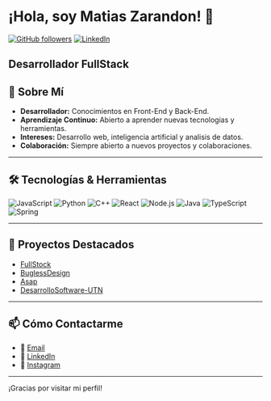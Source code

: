 # ¡Hola, soy Matias Zarandon! 👋

[![GitHub followers](https://img.shields.io/github/followers/TuUsuario?label=Followers&style=social)](https://github.com/TuteSeta)
[![LinkedIn](https://img.shields.io/badge/LinkedIn-Connect-blue)](https://www.linkedin.com/in/matias-zarandon-0307b534a/)

Desarrollador FullStack
---

## 🚀 Sobre Mí

- **Desarrollador:** Conocimientos en Front-End y Back-End.
- **Aprendizaje Continuo:** Abierto a aprender nuevas tecnologias y herramientas.
- **Intereses:** Desarrollo web, inteligencia artificial y analisis de datos.
- **Colaboración:** Siempre abierto a nuevos proyectos y colaboraciones.

---

## 🛠️ Tecnologías & Herramientas

![JavaScript](https://img.shields.io/badge/JavaScript-F7DF1E?logo=javascript&logoColor=black)
![Python](https://img.shields.io/badge/Python-3776AB?logo=python&logoColor=white)
![C++](https://img.shields.io/badge/C++-00599C?logo=c%2B%2B&logoColor=white)
![React](https://img.shields.io/badge/React-20232A?logo=react&logoColor=61DAFB)
![Node.js](https://img.shields.io/badge/Node.js-339933?logo=node.js&logoColor=white)
![Java](https://img.shields.io/badge/Java-007396?logo=java&logoColor=white)
![TypeScript](https://img.shields.io/badge/TypeScript-3178C6?logo=typescript&logoColor=white)
![Spring](https://img.shields.io/badge/Spring-6DB33F?logo=spring&logoColor=white)

---


## 🎯 Proyectos Destacados

<!-- Ejemplo de sección interactiva de proyectos -->
- [FullStock](https://github.com/TuteSeta/FullStockBack)  
- [BuglessDesign](https://bugs-less-design.vercel.app)
- [Asap](https://www.asapconsultores.com.ar) 
- [DesarrolloSoftware-UTN](https://github.com/TuteSeta/DesarrolloSoftware-UTN) 

<!-- Puedes añadir más proyectos y usar gifs o imágenes para hacerlos más atractivos -->

---

## 📫 Cómo Contactarme

- 📧 [Email](mailto:matiasjzarandon@gmail.com)
- 🔗 [LinkedIn](https://www.linkedin.com/in/matias-zarandon-0307b534a/)
- 📸 [Instagram](https://www.instagram.com/tute_zarandon/)

---

¡Gracias por visitar mi perfil! 


